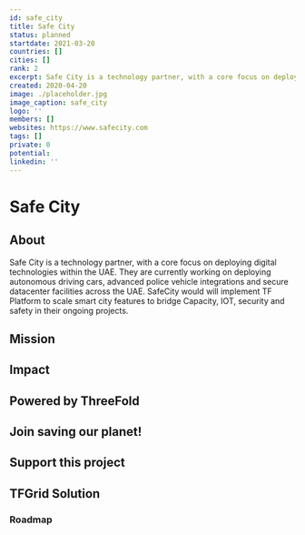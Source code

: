 ```yaml
---
id: safe_city
title: Safe City
status: planned
startdate: 2021-03-20
countries: []
cities: []
rank: 2
excerpt: Safe City is a technology partner, with a core focus on deploying digital technologies within the UAE.
created: 2020-04-20
image: ./placeholder.jpg
image_caption: safe_city
logo: ''
members: []
websites: https://www.safecity.com
tags: []
private: 0
potential:
linkedin: ''
---
```


# Safe City

## About

Safe City is a technology partner, with a core focus on deploying digital technologies within the UAE. They are currently working on deploying autonomous driving cars, advanced police vehicle integrations and secure datacenter facilities across the UAE. SafeCity would will implement TF Platform to scale smart city features to bridge Capacity, IOT, security and safety in their ongoing projects.

## Mission

## Impact

## Powered by ThreeFold

## Join saving our planet!

## Support this project

## TFGrid Solution

### Roadmap



